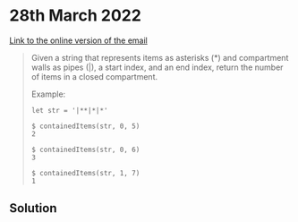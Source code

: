 # 28th March 2022

[Link to the online version of the email](https://buttondown.email/cassidoo/archive/frustration-is-fuel-that-can-lead-to-the/)

> Given a string that represents items as asterisks (*) and compartment walls as pipes (|), a start index, and an end index, return the number of items in a closed compartment.
>
> Example:
> ```shell
> let str = '|**|*|*'
>
> $ containedItems(str, 0, 5)
> 2
>
> $ containedItems(str, 0, 6)
> 3
>
> $ containedItems(str, 1, 7)
> 1
> ```

## Solution
